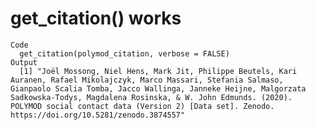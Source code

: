 # get_citation() works

    Code
      get_citation(polymod_citation, verbose = FALSE)
    Output
      [1] "Joël Mossong, Niel Hens, Mark Jit, Philippe Beutels, Kari Auranen, Rafael Mikolajczyk, Marco Massari, Stefania Salmaso, Gianpaolo Scalia Tomba, Jacco Wallinga, Janneke Heijne, Malgorzata Sadkowska-Todys, Magdalena Rosinska, & W. John Edmunds. (2020). POLYMOD social contact data (Version 2) [Data set]. Zenodo. https://doi.org/10.5281/zenodo.3874557"

